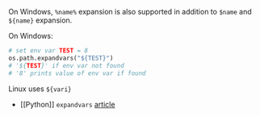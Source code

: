 On Windows, ``%name%`` expansion is also supported in addition to `$name` and `${name}` expansion.

On Windows:
```python
# set env var TEST = 8
os.path.expandvars("${TEST}")
# '${TEST}' if env var not found
# '8' prints value of env var if found
```

Linux uses `${vari}`

- [[Python]] `expandvars` [article](https://www.geeksforgeeks.org/python-os-path-expandvars-method/)